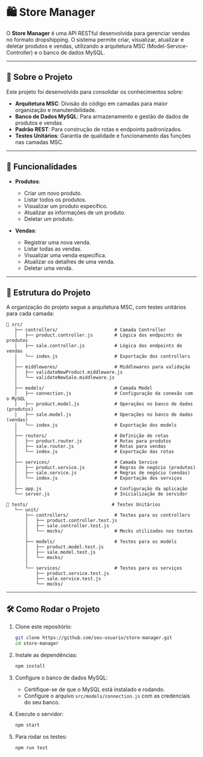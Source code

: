 # 🛍️ Store Manager

O **Store Manager** é uma API RESTful desenvolvida para gerenciar vendas no formato dropshipping. O sistema permite criar, visualizar, atualizar e deletar produtos e vendas, utilizando a arquitetura MSC (Model-Service-Controller) e o banco de dados MySQL.

---

## 📝 Sobre o Projeto

Este projeto foi desenvolvido para consolidar os conhecimentos sobre:

- **Arquitetura MSC**: Divisão do código em camadas para maior organização e manutenibilidade.
- **Banco de Dados MySQL**: Para armazenamento e gestão de dados de produtos e vendas.
- **Padrão REST**: Para construção de rotas e endpoints padronizados.
- **Testes Unitários**: Garantia de qualidade e funcionamento das funções nas camadas MSC.

---

## 🚀 Funcionalidades

- **Produtos**:
  - Criar um novo produto.
  - Listar todos os produtos.
  - Visualizar um produto específico.
  - Atualizar as informações de um produto.
  - Deletar um produto.

- **Vendas**:
  - Registrar uma nova venda.
  - Listar todas as vendas.
  - Visualizar uma venda específica.
  - Atualizar os detalhes de uma venda.
  - Deletar uma venda.

---

## 📂 Estrutura do Projeto

A organização do projeto segue a arquitetura MSC, com testes unitários para cada camada:

```plaintext
📁 src/
   ├── controllers/                     # Camada Controller
   │   ├── product.controller.js        # Lógica dos endpoints de produtos
   │   ├── sale.controller.js           # Lógica dos endpoints de vendas
   │   └── index.js                     # Exportação dos controllers
   │
   ├── middlewares/                     # Middlewares para validação
   │   ├── validateNewProduct.middleware.js
   │   └── validateNewSale.middleware.js
   │
   ├── models/                          # Camada Model
   │   ├── connection.js                # Configuração da conexão com o MySQL
   │   ├── product.model.js             # Operações no banco de dados (produtos)
   │   ├── sale.model.js                # Operações no banco de dados (vendas)
   │   └── index.js                     # Exportação dos models
   │
   ├── routers/                         # Definição de rotas
   │   ├── product.router.js            # Rotas para produtos
   │   ├── sale.router.js               # Rotas para vendas
   │   └── index.js                     # Exportação das rotas
   │
   ├── services/                        # Camada Service
   │   ├── product.service.js           # Regras de negócio (produtos)
   │   ├── sale.service.js              # Regras de negócio (vendas)
   │   └── index.js                     # Exportação dos serviços
   │
   ├── app.js                           # Configuração da aplicação
   └── server.js                        # Inicialização do servidor

📁 tests/                               # Testes Unitários
   └── unit/
       ├── controllers/                 # Testes para os controllers
       │   ├── product.controller.test.js
       │   ├── sale.controller.test.js
       │   └── mocks/                   # Mocks utilizados nos testes
       │
       ├── models/                      # Testes para os models
       │   ├── product.model.test.js
       │   ├── sale.model.test.js
       │   └── mocks/
       │
       └── services/                    # Testes para os serviços
           ├── product.service.test.js
           ├── sale.service.test.js
           └── mocks/
```

---

## 🛠️ Como Rodar o Projeto

1. Clone este repositório:

    ```bash
    git clone https://github.com/seu-usuario/store-manager.git
    cd store-manager
    ```

2. Instale as dependências:

    ```bash
    npm install
    ```

3. Configure o banco de dados MySQL:

    - Certifique-se de que o MySQL está instalado e rodando.
    - Configure o arquivo `src/models/connection.js` com as credenciais do seu banco.

4. Execute o servidor:

    ```bash
    npm start
    ```

5. Para rodar os testes:

    ```bash
    npm run test
    ```
